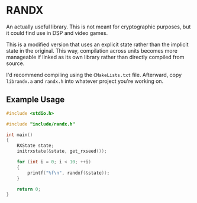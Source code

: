 # RANDX

An actually useful library. This is not meant for cryptographic purposes, but it could find use in DSP and video games.

This is a modified version that uses an explicit state rather than the implicit state in the original. This way, compilation across units becomes more manageable if linked as its own library rather than directly compiled from source.

I'd recommend compiling using the `CMakeLists.txt` file. Afterward, copy `librandx.a` and `randx.h` into whatever project you're working on.

## Example Usage

```c
#include <stdio.h>

#include "include/randx.h"

int main()
{
    RXState state;
    initrxstate(&state, get_rxseed());

    for (int i = 0; i < 10; ++i)
    {
        printf("%f\n", randxf(&state));
    }

    return 0;
}
```
